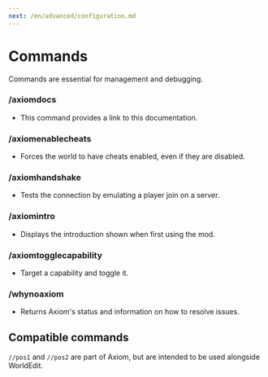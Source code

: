 ```yaml
---
next: /en/advanced/configuration.md
---
```


# Commands

Commands are essential for management and debugging.

### /axiomdocs

- This command provides a link to this documentation.

### /axiomenablecheats

- Forces the world to have cheats enabled, even if they are disabled.

### /axiomhandshake

- Tests the connection by emulating a player join on a server.

### /axiomintro

- Displays the introduction shown when first using the mod.

### /axiomtogglecapability

- Target a capability and toggle it.

### /whynoaxiom

- Returns Axiom's status and information on how to resolve issues.

## Compatible commands

`//pos1` and `//pos2` are part of Axiom, but are intended to be used alongside WorldEdit.